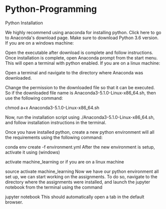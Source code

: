 # Python-Programming

Python Installation

We highly recommend using anaconda for installing python. Click here to go to Anaconda's download page. Make sure to download Python 3.6 version. If you are on a windows machine:

Open the executable after download is complete and follow instructions.
Once installation is complete, open Anaconda prompt from the start menu. This will open a terminal with python enabled.
If you are on a linux machine:

Open a terminal and navigate to the directory where Anaconda was downloaded.

Change the permission to the downloaded file so that it can be executed. So if the downloaded file name is Anaconda3-5.1.0-Linux-x86_64.sh, then use the following command:

chmod a+x Anaconda3-5.1.0-Linux-x86_64.sh

Now, run the installation script using ./Anaconda3-5.1.0-Linux-x86_64.sh, and follow installation instructions in the terminal.

Once you have installed python, create a new python environment will all the requirements using the following command:

conda env create -f environment.yml
After the new environment is setup, activate it using (windows)

activate machine_learning
or if you are on a linux machine

source activate machine_learning 
Now we have our python environment all set up, we can start working on the assignments. To do so, navigate to the directory where the assignments were installed, and launch the jupyter notebook from the terminal using the command

jupyter notebook
This should automatically open a tab in the default browser.
